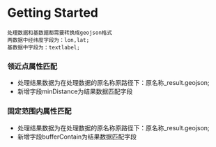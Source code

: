 # Getting Started
    处理数据和基数据都需要转换成geojson格式
    两数据中经纬度字段为：lon,lat;
    基数据中字段为：textlabel;
### 领近点属性匹配

* 处理结果数据为在处理数据的原名称原路径下：原名称_result.geojson;
* 新增字段minDistance为结果数据匹配字段


### 固定范围内属性匹配

* 处理结果数据为在处理数据的原名称原路径下：原名称_result.geojson;
* 新增字段bufferContain为结果数据匹配字段
